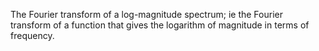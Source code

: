 The Fourier transform of a log-magnitude spectrum; ie the Fourier
transform of a function that gives the logarithm of magnitude in terms
of frequency.
